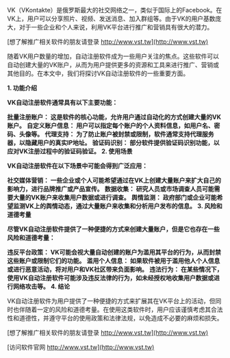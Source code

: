 VK（VKontakte）是俄罗斯最大的社交网络之一，类似于国际上的Facebook。在VK上，用户可以分享照片、视频、发送消息、加入群组等。由于VK的用户基数庞大，对于一些企业和个人来说，利用VK平台进行推广和营销具有很大的潜力。

[想了解推广相关软件的朋友请登录 http://www.vst.tw](http://www.vst.tw)

随着VK用户数量的增加，自动注册软件成为一些用户关注的焦点。这些软件可以自动创建大量的VK账户，从而为用户提供更多的资源和工具来进行推广、营销或其他目的。在本文中，我们将探讨VK自动注册软件的一些重要方面。

**1. 功能介绍**

**VK自动注册软件通常具有以下主要功能：**

**批量注册账户： 这是软件的核心功能，允许用户通过自动化的方式创建大量的VK账户。**
**自定义账户信息： 用户可以指定每个账户的个人资料信息，如用户名、密码、头像等。**
**代理支持： 为了防止账户被封禁或限制，软件通常支持代理服务器，以隐藏用户的真实IP地址。**
**验证码识别： 部分软件提供验证码识别功能，以应对VK注册过程中的验证码验证。**
**2. 使用场景**

**VK自动注册软件在以下场景中可能会得到广泛应用：**

**社交媒体营销： 一些企业或个人可能希望通过在VK上创建大量账户来扩大自己的影响力，进行品牌推广或产品宣传。**
**数据收集： 研究人员或市场调查人员可能需要大量的VK账户来收集用户数据或进行调查。**
**舆情监测： 政府部门或企业可能希望监测VK上的舆情动态，通过大量账户来收集和分析用户发布的信息。**
**3. 风险和道德考量**

**尽管VK自动注册软件提供了一种便捷的方式来创建大量账户，但是它也存在一些风险和道德考量：**

**违反平台政策： VK可能会视大量自动创建的账户为滥用其平台的行为，从而封禁这些账户或限制它们的功能。**
**滥用个人信息： 如果软件被用于滥用他人个人信息或进行恶意活动，将对用户和VK社区带来负面影响。**
**违法行为： 在某些情况下，使用VK自动注册软件可能涉及违反法律的行为，如未经授权地收集用户数据或进行网络攻击等。**
**4. 结论**

VK自动注册软件为用户提供了一种便捷的方式来扩展其在VK平台上的活动，但同时也伴随着一定的风险和道德考量。在使用这类软件时，用户应该谨慎考虑其合法性和道德性，并遵守平台的使用政策和法律法规，以免造成不必要的麻烦和损失。

[想了解推广相关软件的朋友请登录 http://www.vst.tw](http://www.vst.tw)


[访问软件官网 http://www.vst.tw](http://www.vst.tw)
